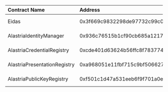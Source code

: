 | Contract Name | Address | ABI |
| :------------ | :-------| :--- |
| Eidas | 0x3f669c9832298de97732c99c06e4909578a8fd54 | https://github.com/alastria/alastria-identity/blob/develop/contracts/abi/Eidas |
| AlastriaIdentityManager | 0x936c76515b1cf90cb685a1217b2b4cd90a3b1cd6 | https://github.com/alastria/alastria-identity/blob/develop/contracts/abi/AlastriaIdentityManager |
| AlastriaCredentialRegistry | 0xcde401d63624b56ffc8f783774a5e8e8b27acb6a | https://github.com/alastria/alastria-identity/blob/develop/contracts/abi/AlastriaCredentialRegistry |
| AlastriaPresentationRegistry | 0xa968051e11fbf715c9bf506627bdde89a64d5a53 | https://github.com/alastria/alastria-identity/blob/develop/contracts/abi/AlastriaPresentationRegistry |
| AlastriaPublicKeyRegistry | 0xf501c1d47a531eeb6f9f701a0efadb37c1486bab | https://github.com/alastria/alastria-identity/blob/develop/contracts/abi/AlastriaPublicKeyRegistry |
